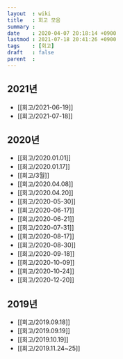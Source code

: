 ```yaml
---
layout  : wiki
title   : 회고 모음
summary :
date    : 2020-04-07 20:18:14 +0900
lastmod : 2021-07-18 20:41:26 +0900
tags    : [회고]
draft   : false
parent  :
---
```


## 2021년
 * [[회고/2021-06-19]]
 * [[회고/2021-07-18]]
## 2020년
 * [[회고/2020.01.01]]
 * [[회고/2020.01.17]]
 * [[회고/3월]]
 * [[회고/2020.04.08]]
 * [[회고/2020.04.20]]
 * [[회고/2020-05-30]]
 * [[회고/2020-06-17]]
 * [[회고/2020-06-21]]
 * [[회고/2020-07-31]]
 * [[회고/2020-08-17]]
 * [[회고/2020-08-30]]
 * [[회고/2020-09-18]]
 * [[회고/2020-10-09]]
 * [[회고/2020-10-24]]
 * [[회고/2020-12-20]]

## 2019년
 * [[회고/2019.09.18]]
 * [[회고/2019.09.19]]
 * [[회고/2019.10.19]]
 * [[회고/2019.11.24~25]]
